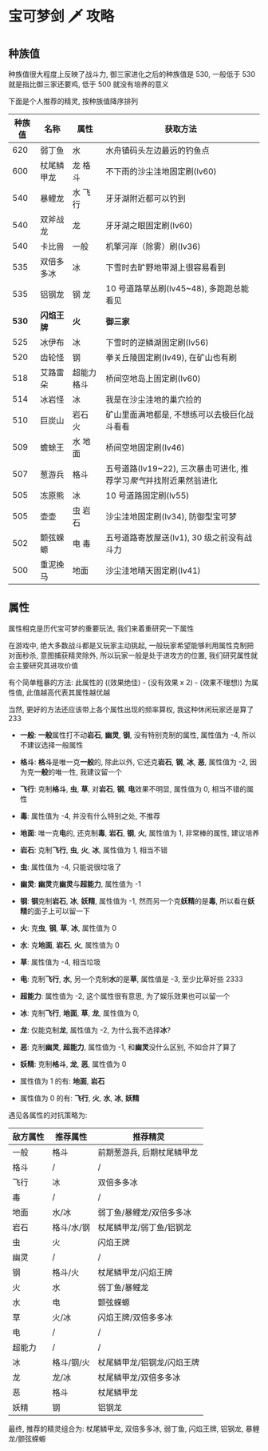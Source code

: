 # 宝可梦剑 🗡 攻略

## 种族值

种族值很大程度上反映了战斗力, 御三家进化之后的种族值是 530, 一般低于 530 就是指比御三家还要鸡, 低于 500 就没有培养的意义

下面是个人推荐的精灵, 按种族值降序排列

| 种族值  | 名称         | 属性        | 获取方法                                                            |
| ------- | ------------ | ----------- | ------------------------------------------------------------------- |
| 620     | 弱丁鱼       | 水          | 水舟镇码头左边最远的钓鱼点                                          |
| 600     | 杖尾鳞甲龙   | 龙 格斗     | 不下雨的沙尘洼地固定刷(lv60)                                        |
| 540     | 暴鲤龙       | 水 飞行     | 牙牙湖附近都可以钓到                                                |
| 540     | 双斧战龙     | 龙          | 牙牙湖之眼固定刷(lv60)                                              |
| 540     | 卡比兽       | 一般        | 机擎河岸（除雾）刷(lv36)                                            |
| 535     | 双倍多多冰   | 冰          | 下雪时去旷野地带湖上很容易看到                                      |
| 535     | 铝钢龙       | 钢 龙       | 10 号道路草丛刷(lv45~48), 多跑跑总能看见                            |
| **530** | **闪焰王牌** | **火**      | **御三家**                                                          |
| 525     | 冰伊布       | 冰          | 下雪时的逆鳞湖固定刷(lv56)                                          |
| 520     | 齿轮怪       | 钢          | 拳关丘陵固定刷(lv49), 在矿山也有刷                                  |
| 518     | 艾路雷朵     | 超能力 格斗 | 桥间空地岛上固定刷(lv60)                                            |
| 514     | 冰岩怪       | 冰          | 我是在沙尘洼地的巢穴捡的                                            |
| 510     | 巨炭山       | 岩石 火     | 矿山里面满地都是, 不想练可以去极巨化战斗看看                        |
| 509     | 蟾蜍王       | 水 地面     | 桥间空地固定刷(lv46)                                                |
| 507     | 葱游兵       | 格斗        | 五号道路(lv19~22), 三次暴击可进化, 推荐学习*聚气*并找附近果然翁进化 |
| 505     | 冻原熊       | 冰          | 10 号道路固定刷(lv55)                                               |
| 505     | 壶壶         | 虫 岩石     | 沙尘洼地固定刷(lv34), 防御型宝可梦                                  |
| 502     | 颤弦蝾螈     | 电 毒       | 五号道路寄放屋送(lv1), 30 级之前没有战斗力                          |
| 500     | 重泥挽马     | 地面        | 沙尘洼地晴天固定刷(lv41)                                            |

## 属性

属性相克是历代宝可梦的重要玩法, 我们来着重研究一下属性

在游戏中, 绝大多数战斗都是又玩家主动挑起, 一般玩家希望能够利用属性克制把对面秒杀, 意图捕获精灵除外, 所以玩家一般是处于进攻方的位置, 我们研究属性就会主要研究其进攻价值

有个简单粗暴的方法: 此属性的 ((效果绝佳) - (没有效果 x 2) - (效果不理想)) 为属性值, 此值越高代表其属性越优越

当然, 更好的方法还应该带上各个属性出现的频率算权, 我这种休闲玩家还是算了 233

- **一般**: **一般**属性打不动**岩石**, **幽灵**, **钢**, 没有特别克制的属性, 属性值为 -4, 所以不建议选择一般属性
- **格斗**: **格斗**是唯一克**一般**的, 除此以外, 它还克**岩石**, **钢**, **冰**, **恶**, 
  属性值为 -2, 因为克**一般**的唯一性, 我建议留一个
- **飞行**: 克制**格斗**, **虫**, **草**, 对**岩石**, **钢**, **电**效果不明显, 属性值为 0, 相当不错的属性
- **毒**: 属性值为 -4, 并没有什么特别之处, 不推荐
- **地面**: 唯一克**电**的, 还克制**毒**, **岩石**, **钢**, **火**, 属性值为 1, 非常棒的属性, 建议培养
- **岩石**: 克制**飞行**, **虫**, **火**, **冰**, 属性值为 1, 相当不错
- **虫**: 属性值为 -4, 只能说很垃圾了
- **幽灵**: **幽灵**克**幽灵**与**超能力**, 属性值为 -1
- **钢**: **钢**克制**岩石**, **冰**, **妖精**, 属性值为 -1, 然而另一个克**妖精**的是**毒**,
  所以看在**妖精**的面子上可以留一下
- **火**: 克**虫**, **钢**, **草**, **冰**, 属性值为 0
- **水**: 克**地面**, **岩石**, **火**, 属性值为 0
- **草**: 属性值为 -4, 相当垃圾
- **电**: 克制**飞行**, **水**, 另一个克制**水**的是**草**, 属性值是 -3, 至少比草好些 2333
- **超能力**: 属性值为 -2, 这个属性很有意思, 为了娱乐效果也可以留一个
- **冰**: 克制**飞行**, **地面**, **草**, **龙**, 属性值为 0,
- **龙**: 仅能克制**龙**, 属性值为 -2, 为什么我不选择**冰**?
- **恶**: 克制**幽灵**, **超能力**, 属性值为 -1, 和**幽灵**没什么区别, 不如合并了算了
- **妖精**: 克制**格斗**, **龙**, **恶**, 属性值为 0

- 属性值为 1 的有: **地面**, **岩石**
- 属性值为 0 的有: **飞行**, **火**, **水**, **冰**, **妖精**

遇见各属性的对抗策略为:

| 敌方属性 | 推荐属性   | 推荐精灵                   |
| -------- | ---------- | -------------------------- |
| 一般     | 格斗       | 前期葱游兵, 后期杖尾鳞甲龙 |
| 格斗     | /          | /                          |
| 飞行     | 冰         | 双倍多多冰                 |
| 毒       | /          | /                          |
| 地面     | 水/冰      | 弱丁鱼/暴鲤龙/双倍多多冰   |
| 岩石     | 格斗/水/钢 | 杖尾鳞甲龙/弱丁鱼/铝钢龙   |
| 虫       | 火         | 闪焰王牌                   |
| 幽灵     | /          | /                          |
| 钢       | 格斗/火    | 杖尾鳞甲龙/闪焰王牌        |
| 火       | 水         | 弱丁鱼/暴鲤龙              |
| 水       | 电         | 颤弦蝾螈                   |
| 草       | 火/冰      | 闪焰王牌/双倍多多冰        |
| 电       | /          | /                          |
| 超能力   | /          | /                          |
| 冰       | 格斗/钢/火 | 杖尾鳞甲龙/铝钢龙/闪焰王牌 |
| 龙       | 龙/冰      | 杖尾鳞甲龙/双倍多多冰      |
| 恶       | 格斗       | 杖尾鳞甲龙                 |
| 妖精     | 钢         | 铝钢龙                     |

最终, 推荐的精灵组合为: 杖尾鳞甲龙, 双倍多多冰, 弱丁鱼, 闪焰王牌, 铝钢龙, 暴鲤龙/颤弦蝾螈
